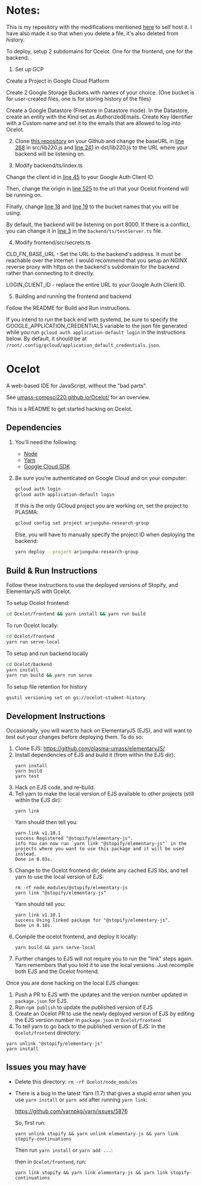 # Notes: 
This is my repository with the modifications mentioned [here](https://github.com/umass-compsci220/Ocelot/issues/131) to self host it. I have also made it so that when you delete a file, it's also deleted from history.

To deploy, setup 2 subdomains for Ocelot. One for the frontend, one for the backend.

1. Set up GCP

Create a Project in Google Cloud Platform

Create 2 Google Storage Buckets with names of your choice. (One bucket is for user-created files, one is for storing history of the files)

Create a Google Datastore (Firestore in Datastore mode). In the Datastore, create an entity with the Kind set as AuthorizedEmails. Create Key Identifier with a Custom name and set it to the emails that are allowed to log into Ocelot.

2. Clone [this repository](https://github.com/tommytran732/ocelot-settings) on your Github and change the baseURL in [line 268](https://github.com/tommytran732/ocelot-settings/blob/441ddca1d6071718c4955691b2852293a101d434/src/lib220.ts#L268) in src/lib220.js and [line 241](https://github.com/tommytran732/ocelot-settings/blob/441ddca1d6071718c4955691b2852293a101d434/dist/lib220.js#L241) in dst/lib220.js to the URL where your backend will be listening on.

3. Modify backend/ts/index.ts

Change the client id in [line 45](https://github.com/tommytran732/Ocelot/blob/479f73d76daf5a2e1fc2cdd51b3e231129552dc5/backend/ts/index.ts#L45) to your Google Auth Client ID.

Then, change the origin in [line 525](https://github.com/tommytran732/Ocelot/blob/d6e5c3b642b949878b790e2fe496f0a9ac91cee0/backend/ts/index.ts#L525) to the url that your 
Ocelot frontend will be running on.

Finally, change [line 18](https://github.com/tommytran732/Ocelot/blob/d6e5c3b642b949878b790e2fe496f0a9ac91cee0/backend/ts/index.ts#L18) and [line 19](https://github.com/tommytran732/Ocelot/blob/d6e5c3b642b949878b790e2fe496f0a9ac91cee0/backend/ts/index.ts#L19) to the bucket names that you will be using.

By default, the backend will be listening on port 8000. If there is a conflict, you can change it in [line 3]( https://github.com/tommytran732/Ocelot/blob/84d6d3000cf8136597009f630d31363f9813b89c/backend/ts/testServer.ts#L3) in the `backend/ts/testServer.ts` file.

4. Modify frontend/src/secrets.ts

CLD_FN_BASE_URL - Set the URL to the backend's address. It must be reachable over the internet. I would recommend that you setup an NGINX reverse proxy with https on the backend's subdomain for the backend rather than connecting to it directly.

LOGIN_CLIENT_ID - replace the entire URL to your Google Auth Client ID.

5. Building and running the frontend and backend

Follow the README for Build and Run instructions.

If you intend to run the back end with systemd, be sure to specify the GOOGLE_APPLICATION_CREDENTIALS variable to the json file generated while you run `gcloud auth application-default login` in the instructions below. By default, it should be at `/root/.config/gcloud/application_default_credentials.json`.

# Ocelot

A web-based IDE for JavaScript, without the "bad parts".

See [umass-compsci220.github.io/Ocelot/](https://umass-compsci220.github.io/Ocelot/) for an overview.

This is a README to get started hacking on Ocelot.

## Dependencies

1. You'll need the following:
    - [Node](https://nodejs.org/en/)
    - [Yarn](https://www.yarnpkg.com)
    - [Google Cloud SDK](https://cloud.google.com/sdk/)

1. Be sure you're authenticated on Google Cloud and on your computer:
    ```bash
    gcloud auth login
    gcloud auth application-default login
    ```
    If this is the only GCloud project you are working on, set the project to PLASMA:
    ```bash
    gcloud config set project arjunguha-research-group
    ```
    Else, you will have to manually specify the project ID when deploying the backend:
    ```bash
    yarn deploy --project arjunguha-research-group
    ```

## Build & Run Instructions
Follow these instructions to use the deployed versions of Stopify, and ElementaryJS with Ocelot.

To setup Ocelot frontend:

```bash
cd Ocelot/frontend && yarn install && yarn run build
```

To run Ocelot locally:

```bash
cd Ocelot/frontend
yarn run serve-local
```

To setup and run backend locally

```bash
cd Ocelot/backend
yarn install
yarn run build && yarn run serve
```

To setup file retention for history
```
gsutil versioning set on gs://ocelot-student-history
```

## Development Instructions

Occasionally, you will want to hack on ElementaryJS (EJS), and will want to test out your changes before deploying them. To do so:

1. Clone EJS: https://github.com/plasma-umass/elementaryJS/
1. Install dependencies of EJS and build it (from within the EJS dir):
    ```
    yarn install
    yarn build
    yarn test
    ```
1. Hack on EJS code, and re-build.
1. Tell yarn to make the local version of EJS available to other projects (still within the EJS dir):
    ```
    yarn link
    ```
    Yarn should then tell you:
    ```
    yarn link v1.10.1
    success Registered "@stopify/elementary-js".
    info You can now run `yarn link "@stopify/elementary-js"` in the projects where you want to use this package and it will be used instead.
    Done in 0.03s.
    ```
1. Change to the Ocelot frontend dir, delete any cached EJS libs, and tell yarn to use the local version of EJS:
    ```
    rm -rf node_modules/@stopify/elementary-js
    yarn link "@stopify/elementary-js"
    ```
    Yarn should tell you:
    ```
    yarn link v1.10.1
    success Using linked package for "@stopify/elementary-js".
    Done in 0.18s.
    ```
1. Compile the ocelot frontend, and deploy it locally:
    ```
    yarn build && yarn serve-local
    ```
1. Further changes to EJS will not require you to run the "link" steps again. Yarn remembers that you told it to use the local versions. Just recompile both EJS and the Ocelot frontend.

Once you are done hacking on the local EJS changes:
1. Push a PR to EJS with the updates and the version number updated in `package.json` for EJS.
1. Run `npm publish` to update the published version of EJS
1. Create an Ocelot PR to use the newly deployed version of EJS by editing the EJS version number in `package.json` in `Ocelot/frontend`
1. To tell yarn to go back to the published version of EJS:
In the `Ocelot/frontend` directory:
```
yarn unlink "@stopify/elementary-js"
yarn install
```

## Issues you may have

- Delete this directory: `rm -rf Ocelot/node_modules`

- There is a bug in the latest Yarn (1.7) that gives a stupid error when you
  use `yarn install` or `yarn add` after running `yarn link`:

  https://github.com/yarnpkg/yarn/issues/5876

  So, first run:

  ```
  yarn unlink stopify && yarn unlink elementary-js && yarn link stopify-continuations
  ```

  Then run `yarn install` or `yarn add ...`:

  then in `Ocelot/frontend`, run:

  ```
  yarn link stopify && yarn link elementary-js && yarn link stopify-continuations
  ```
